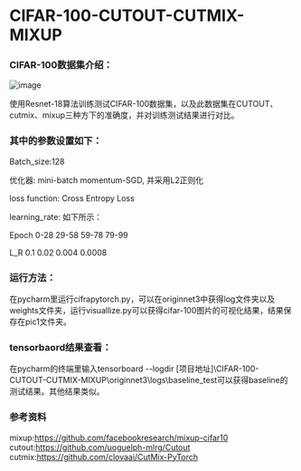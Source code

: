 # CIFAR-100-CUTOUT-CUTMIX-MIXUP
### CIFAR-100数据集介绍：

![image](https://user-images.githubusercontent.com/83007344/168309761-376b9fad-74b7-407d-b2b9-c4048a98521c.png)




使用Resnet-18算法训练测试CIFAR-100数据集，以及此数据集在CUTOUT、cutmix、mixup三种方下的准确度，并对训练测试结果进行对比。

### 其中的参数设置如下：

Batch_size:128

优化器: mini-batch momentum-SGD, 并采用L2正则化

loss function: Cross Entropy Loss

learning_rate: 如下所示：

Epoch    0-28    29-58   59-78   79-99

L_R      0.1     0.02    0.004   0.0008

### 运行方法：
在pycharm里运行cifrapytorch.py，可以在originnet3中获得log文件夹以及weights文件夹，运行visuallize.py可以获得cifar-100图片的可视化结果，结果保存在pic1文件夹。

### tensorbaord结果查看：
在pycharm的终端里输入tensorboard --logdir [项目地址]\CIFAR-100-CUTOUT-CUTMIX-MIXUP\originnet3\logs\baseline_test可以获得baseline的测试结果。其他结果类似。

 
### 参考资料
mixup:https://github.com/facebookresearch/mixup-cifar10
cutout:https://github.com/uoguelph-mlrg/Cutout
cutmix:https://github.com/clovaai/CutMix-PyTorch
